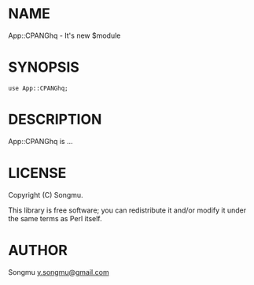 # NAME

App::CPANGhq - It's new $module

# SYNOPSIS

    use App::CPANGhq;

# DESCRIPTION

App::CPANGhq is ...

# LICENSE

Copyright (C) Songmu.

This library is free software; you can redistribute it and/or modify
it under the same terms as Perl itself.

# AUTHOR

Songmu <y.songmu@gmail.com>
